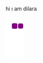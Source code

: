 hi ı am dilara


![snake gif](https://github.com/dilaracelik73/dilaracelik73/blob/output/github-contribution-grid-snake.gif)
